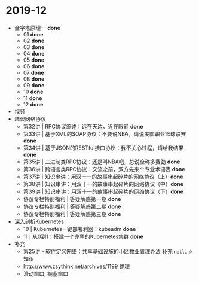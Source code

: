 # 2019-12

* 金字塔原理一 **done**
	* 01 **done**
	* 02 **done**
	* 03 **done**
	* 04 **done**
	* 05 **done**
	* 06 **done**
	* 07 **done**
	* 08 **done**
	* 09 **done**
	* 10 **done**
	* 11 **done**
	* 12 **done**
* 视频
* 趣谈网络协议 
	* 第32讲 | RPC协议综述：远在天边，近在眼前 **done**
	* 第33讲 | 基于XML的SOAP协议：不要说NBA，请说美国职业篮球联赛 **done**
	* 第34讲 | 基于JSON的RESTful接口协议：我不关心过程，请给我结果 **done**
	* 第35讲 | 二进制类RPC协议：还是叫NBA吧，总说全称多费劲 **done**
	* 第36讲 | 跨语言类RPC协议：交流之前，双方先来个专业术语表 **done**
	* 第37讲 | 知识串讲：用双十一的故事串起碎片的网络协议（上）**done**
	* 第38讲 | 知识串讲：用双十一的故事串起碎片的网络协议（中）**done**
	* 第39讲 | 知识串讲：用双十一的故事串起碎片的网络协议（下）**done**
	* 协议专栏特别福利 | 答疑解惑第一期 **done**
	* 协议专栏特别福利 | 答疑解惑第二期 **done**
	* 协议专栏特别福利 | 答疑解惑第三期 **done**
* 深入剖析Kubernetes
	* 10 | Kubernetes一键部署利器：kubeadm **done**
	* 11 | 从0到1：搭建一个完整的Kubernetes集群 **done**
* 补充
	* 第25讲 - 软件定义网络：共享基础设施的小区物业管理办法 补充 `netlink`知识
	* http://www.zsythink.net/archives/1199 整理 
	* 滑动窗口, 拥塞窗口
